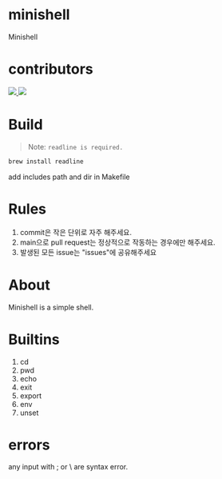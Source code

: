 # minishell
Minishell

# contributors
<a href="https://github.com/42joonpark">
  <img src="https://github.com/42joonpark.png?size=50">
</a>

<a href="https://github.com/pdh9311">
  <img src="https://github.com/pdh9311.png?size=50">
</a>

# Build
> Note: `readline is required.`
```sh
brew install readline
```
add includes path and dir in Makefile

# Rules
1. commit은 작은 단위로 자주 해주세요.
2. main으로 pull request는 정상적으로 작동하는 경우에만 해주세요.
3. 발생된 모든 issue는 "issues"에 공유해주세요

# About
Minishell is a simple shell.

# Builtins
1. cd
2. pwd
3. echo
4. exit
5. export
6. env
7. unset

# errors
any input with ; or \ are syntax error.

